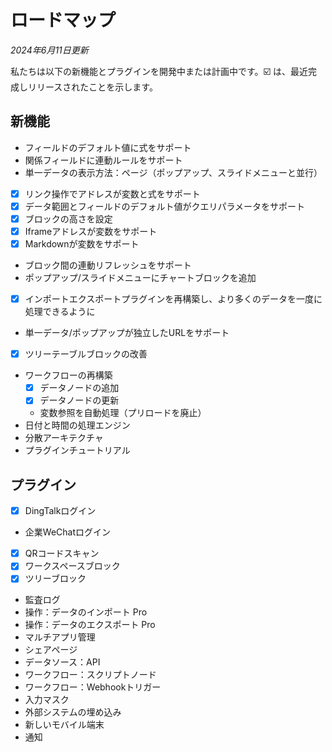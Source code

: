 # ロードマップ

*2024年6月11日更新*

私たちは以下の新機能とプラグインを開発中または計画中です。☑️ は、最近完成しリリースされたことを示します。

## 新機能

- フィールドのデフォルト値に式をサポート
- 関係フィールドに連動ルールをサポート
- 単一データの表示方法：ページ（ポップアップ、スライドメニューと並行）
- [x] リンク操作でアドレスが変数と式をサポート
- [x] データ範囲とフィールドのデフォルト値がクエリパラメータをサポート
- [x] ブロックの高さを設定
- [x] Iframeアドレスが変数をサポート
- [x] Markdownが変数をサポート
- ブロック間の連動リフレッシュをサポート
- ポップアップ/スライドメニューにチャートブロックを追加
- [x] インポートエクスポートプラグインを再構築し、より多くのデータを一度に処理できるように
- 単一データ/ポップアップが独立したURLをサポート
- [x] ツリーテーブルブロックの改善
- ワークフローの再構築
  - [x] データノードの追加
  - [x] データノードの更新
  - 変数参照を自動処理（プリロードを廃止）
- 日付と時間の処理エンジン
- 分散アーキテクチャ
- プラグインチュートリアル

## プラグイン

- [x] DingTalkログイン
- 企業WeChatログイン
- [x] QRコードスキャン
- [x] ワークスペースブロック
- [x] ツリーブロック
- 監査ログ
- 操作：データのインポート Pro
- 操作：データのエクスポート Pro
- マルチアプリ管理
- シェアページ
- データソース：API
- ワークフロー：スクリプトノード
- ワークフロー：Webhookトリガー
- 入力マスク
- 外部システムの埋め込み
- 新しいモバイル端末
- 通知

